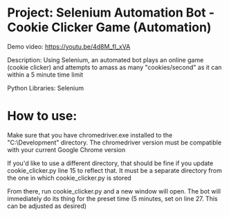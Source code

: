 # Project: Selenium Automation Bot - Cookie Clicker Game (Automation)

Demo video: https://youtu.be/4d8M_fI_xVA

Description: Using Selenium, an automated bot plays an online game (cookie clicker) and attempts to amass as many "cookies/second" as it can within a 5 minute time limit

Python Libraries: Selenium

# How to use:

Make sure that you have chromedriver.exe installed to the "C:\Development" directory. The chromedriver version must be compatible with your current Google Chrome version

If you'd like to use a different directory, that should be fine if you update cookie_clicker.py line 15 to reflect that. It must be a separate directory from the one in which cookie_clicker.py is stored

From there, run cookie_clicker.py and a new window will open. The bot will immediately do its thing for the preset time (5 minutes, set on line 27. This can be adjusted as desired)
